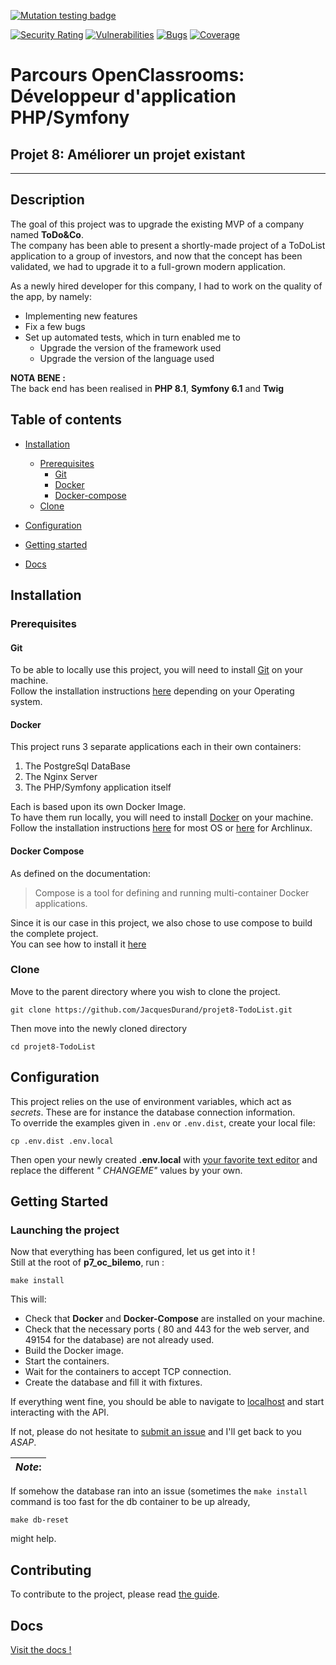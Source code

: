 [![Mutation testing badge](https://img.shields.io/endpoint?style=flat&url=https%3A%2F%2Fbadge-api.stryker-mutator.io%2Fgithub.com%2FJacquesDurand%2Fprojet8-TodoList%2Fmain)](https://dashboard.stryker-mutator.io/reports/github.com/JacquesDurand/projet8-TodoList/main)

[![Security Rating](https://sonarcloud.io/api/project_badges/measure?project=JacquesDurand_projet8-TodoList&metric=security_rating)](https://sonarcloud.io/summary/new_code?id=JacquesDurand_projet8-TodoList)
[![Vulnerabilities](https://sonarcloud.io/api/project_badges/measure?project=JacquesDurand_projet8-TodoList&metric=vulnerabilities)](https://sonarcloud.io/summary/new_code?id=JacquesDurand_projet8-TodoList)
[![Bugs](https://sonarcloud.io/api/project_badges/measure?project=JacquesDurand_projet8-TodoList&metric=bugs)](https://sonarcloud.io/summary/new_code?id=JacquesDurand_projet8-TodoList)
[![Coverage](https://sonarcloud.io/api/project_badges/measure?project=JacquesDurand_projet8-TodoList&metric=coverage)](https://sonarcloud.io/summary/new_code?id=JacquesDurand_projet8-TodoList)


# Parcours OpenClassrooms: Développeur d'application PHP/Symfony

## Projet 8: Améliorer un projet existant

-----------------------------------------------

## Description

The goal of this project was to upgrade the existing MVP of a company named **ToDo&Co**.  
The company has been able to present a shortly-made project of a ToDoList application to
a group of investors, and now that the concept has been validated, we had to upgrade it to 
a full-grown modern application.

As a newly hired developer for this company, I had to work on the quality of the app, by
namely:
- Implementing new features
- Fix a few bugs
- Set up automated tests, which in turn enabled me to
  - Upgrade the version of the framework used
  - Upgrade the version of the language used


**NOTA BENE :**  
The back end has been realised in **PHP 8.1**, **Symfony 6.1** and **Twig**

## Table of contents

- [Installation](#Installation)
    - [Prerequisites](#Prerequisites)
        - [Git](#Git)
        - [Docker](#Docker)
        - [Docker-compose](#Docker-Compose)
    - [Clone](#clone)

- [Configuration](#configuration)
- [Getting started](#getting-started)
- [Docs](#docs)

## Installation

### Prerequisites

#### Git

To be able to locally use this project, you will need to install [Git](https://git-scm.com/) on your machine.  
Follow the installation instructions [here](https://git-scm.com/downloads) depending on your Operating system.

#### Docker

This project runs 3 separate applications each in their own containers:

1. The PostgreSql DataBase
2. The Nginx Server
3. The PHP/Symfony application itself

Each is based upon its own Docker Image.  
To have them run locally, you will need to install [Docker](https://www.docker.com/) on your machine.  
Follow the installation instructions [here](https://docs.docker.com/get-docker/) for most OS
or [here](https://wiki.archlinux.org/title/Docker) for Archlinux.

#### Docker Compose

As defined on the documentation:
> Compose is a tool for defining and running multi-container Docker applications.

Since it is our case in this project, we also chose to use compose to build the complete project.  
You can see how to install it [here](https://docs.docker.com/compose/install/)

### Clone

Move to the parent directory where you wish to clone the project.

```shell
git clone https://github.com/JacquesDurand/projet8-TodoList.git
```

Then move into the newly cloned directory

```shell
cd projet8-TodoList
```

## Configuration

This project relies on the use of environment variables, which act as *secrets*. These are for instance the database
connection information.  
To override the examples given in `.env` or `.env.dist`, create your local file:

```shell
cp .env.dist .env.local
```

Then open your newly created **.env.local** with [your favorite text editor](https://neovim.io/) and replace the different *"
CHANGEME"* values by your own.


## Getting Started

### Launching the project

Now that everything has been configured, let us get into it !  
Still at the root of **p7_oc_bilemo**, run :

```shell
make install
```
This will:
- Check that **Docker** and **Docker-Compose** are installed on your machine.
- Check that the necessary ports ( 80 and 443 for the web server, and 49154 for the database) are not already used.
- Build the Docker image.
- Start the containers.
- Wait for the containers to accept TCP connection.
- Create the database and fill it with fixtures.

If everything went fine, you should be able to navigate to [localhost](http://localhost:80) and start interacting with the API.

If not, please do not hesitate to [submit an issue](https://github.com/JacquesDurand/p7_oc_bilemo/issues/new) and I'll get
back to you *ASAP*.


| *Note*: |
|---------|
If somehow the database ran into an issue (sometimes the `make install` command is too fast for
the db container to be up already,
```shell
make db-reset
```
might help.

## Contributing

To contribute to the project, please read [the guide](CONTRIBUTING.md).

## Docs

[Visit the docs !](https://jacquesdurand.github.io/projet8-TodoList/)